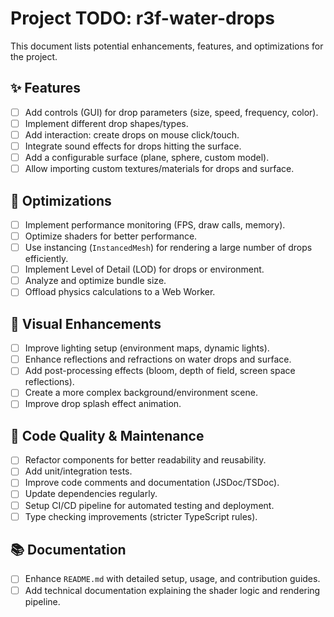 # Project TODO: r3f-water-drops

This document lists potential enhancements, features, and optimizations for the project.

## ✨ Features

- [ ] Add controls (GUI) for drop parameters (size, speed, frequency, color).
- [ ] Implement different drop shapes/types.
- [ ] Add interaction: create drops on mouse click/touch.
- [ ] Integrate sound effects for drops hitting the surface.
- [ ] Add a configurable surface (plane, sphere, custom model).
- [ ] Allow importing custom textures/materials for drops and surface.

## 🚀 Optimizations

- [ ] Implement performance monitoring (FPS, draw calls, memory).
- [ ] Optimize shaders for better performance.
- [ ] Use instancing (`InstancedMesh`) for rendering a large number of drops efficiently.
- [ ] Implement Level of Detail (LOD) for drops or environment.
- [ ] Analyze and optimize bundle size.
- [ ] Offload physics calculations to a Web Worker.

## 🎨 Visual Enhancements

- [ ] Improve lighting setup (environment maps, dynamic lights).
- [ ] Enhance reflections and refractions on water drops and surface.
- [ ] Add post-processing effects (bloom, depth of field, screen space reflections).
- [ ] Create a more complex background/environment scene.
- [ ] Improve drop splash effect animation.

## 🧹 Code Quality & Maintenance

- [ ] Refactor components for better readability and reusability.
- [ ] Add unit/integration tests.
- [ ] Improve code comments and documentation (JSDoc/TSDoc).
- [ ] Update dependencies regularly.
- [ ] Setup CI/CD pipeline for automated testing and deployment.
- [ ] Type checking improvements (stricter TypeScript rules).

## 📚 Documentation

- [ ] Enhance `README.md` with detailed setup, usage, and contribution guides.
- [ ] Add technical documentation explaining the shader logic and rendering pipeline. 
